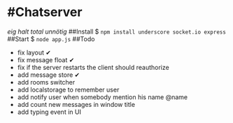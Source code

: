 #Chatserver
===
_eig halt total unnötig_
##Install
$ `npm install underscore socket.io express`
##Start
$ `node app.js`
##Todo
- fix layout ✔
- fix message float ✔
- fix if the server restarts the client should reauthorize
- add message store ✔
- add rooms switcher
- add localstorage to remember user
- add notify user when somebody mention his name @name
- add count new messages in window title
- add typing event in UI

